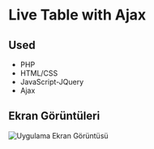 # Live Table with Ajax


## Used

- PHP
- HTML/CSS
- JavaScript-JQuery
- Ajax

  
## Ekran Görüntüleri

![Uygulama Ekran Görüntüsü]([https://i.imgur.com/UhUaPqo.gif)

  
